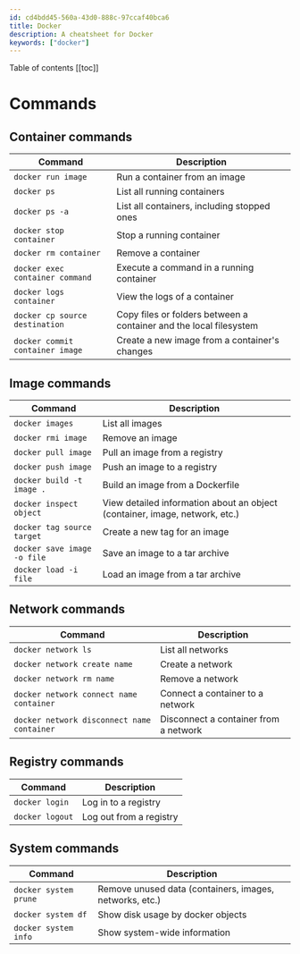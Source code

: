 ```yaml
---
id: cd4bdd45-560a-43d0-888c-97ccaf40bca6
title: Docker
description: A cheatsheet for Docker
keywords: ["docker"]
---
```


Table of contents
[[toc]]

# Commands 

## Container commands

| Command | Description |
| --- | --- |
| `docker run image` | Run a container from an image |
| `docker ps` | List all running containers |
| `docker ps -a` | List all containers, including stopped ones |
| `docker stop container` | Stop a running container |
| `docker rm container` | Remove a container |
| `docker exec container command` | Execute a command in a running container |
| `docker logs container` | View the logs of a container |
| `docker cp source destination` | Copy files or folders between a container and the local filesystem |
| `docker commit container image` | Create a new image from a container's changes |

## Image commands

| Command | Description |
| --- | --- |
| `docker images` | List all images |
| `docker rmi image` | Remove an image |
| `docker pull image` | Pull an image from a registry |
| `docker push image` | Push an image to a registry |
| `docker build -t image .` | Build an image from a Dockerfile |
| `docker inspect object` | View detailed information about an object (container, image, network, etc.) |
| `docker tag source target` | Create a new tag for an image |
| `docker save image -o file` | Save an image to a tar archive |
| `docker load -i file` | Load an image from a tar archive |

## Network commands

| Command | Description |
| --- | --- |
| `docker network ls` | List all networks |
| `docker network create name` | Create a network |
| `docker network rm name` | Remove a network |
| `docker network connect name container` | Connect a container to a network |
| `docker network disconnect name container` | Disconnect a container from a network |

## Registry commands

| Command | Description |
| --- | --- |
| `docker login` | Log in to a registry |
| `docker logout` | Log out from a registry |

## System commands

| Command | Description |
| --- | --- |
| `docker system prune` | Remove unused data (containers, images, networks, etc.) |
| `docker system df` | Show disk usage by docker objects |
| `docker system info` | Show system-wide information |
